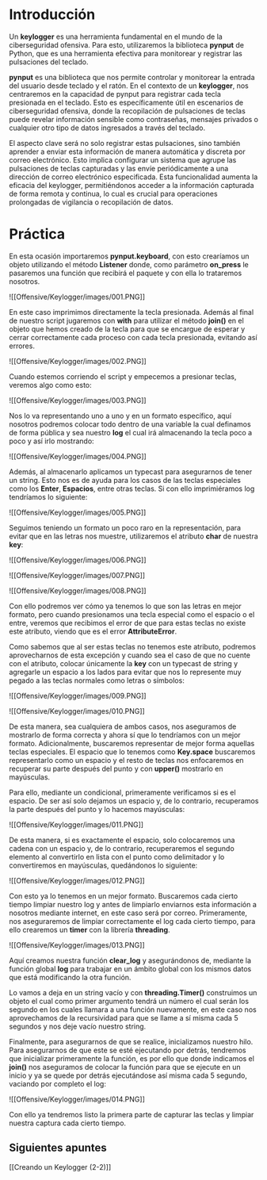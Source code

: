# Introducción

Un **keylogger** es una herramienta fundamental en el mundo de la ciberseguridad ofensiva. Para esto, utilizaremos la biblioteca **pynput** de Python, que es una herramienta efectiva para monitorear y registrar las pulsaciones del teclado. 

**pynput** es una biblioteca que nos permite controlar y monitorear la entrada del usuario desde teclado y el ratón. En el contexto de un **keylogger**, nos centraremos en la capacidad de pynput para registrar cada tecla presionada en el teclado. Esto es específicamente útil en escenarios de ciberseguridad ofensiva, donde la recopilación de pulsaciones de teclas puede revelar información sensible como contraseñas, mensajes privados o cualquier otro tipo de datos ingresados a través del teclado. 

El aspecto clave será no solo registrar estas pulsaciones, sino también aprender a enviar esta información de manera automática y discreta por correo electrónico. Esto implica configurar un sistema que agrupe las pulsaciones de teclas capturadas y las envíe periódicamente a una dirección de correo electrónico especificada. Esta funcionalidad aumenta la eficacia del keylogger, permitiéndonos acceder a la información capturada de forma remota y continua, lo cual es crucial para operaciones prolongadas de vigilancia o recopilación de datos.
# Práctica

En esta ocasión importaremos **pynput.keyboard**, con esto crearíamos un objeto utilizando el método **Listener** donde, como parámetro **on_press** le pasaremos una función que recibirá el paquete y con ella lo trataremos nosotros.

![[Offensive/Keylogger/images/001.PNG]]

En este caso imprimimos directamente la tecla presionada. Además al final de nuestro script jugaremos con **with** para utilizar el método **join()** en el objeto que hemos creado de la tecla para que se encargue de esperar y cerrar correctamente cada proceso con cada tecla presionada, evitando así errores.

![[Offensive/Keylogger/images/002.PNG]]

Cuando estemos corriendo el script y empecemos a presionar teclas, veremos algo como esto:

![[Offensive/Keylogger/images/003.PNG]]

Nos lo va representando uno a uno y en un formato específico, aquí nosotros podremos colocar todo dentro de una variable la cual definamos de forma pública y sea nuestro **log** el cual irá almacenando la tecla poco a poco y así irlo mostrando:

![[Offensive/Keylogger/images/004.PNG]]

Además, al almacenarlo aplicamos un typecast para asegurarnos de tener un string. Esto nos es de ayuda para los casos de las teclas especiales como los **Enter**, **Espacios**, entre otras teclas. Si con ello imprimiéramos log tendríamos lo siguiente:

![[Offensive/Keylogger/images/005.PNG]]

Seguimos teniendo un formato un poco raro en la representación, para evitar que en las letras nos muestre, utilizaremos el atributo **char** de nuestra **key**:

![[Offensive/Keylogger/images/006.PNG]]

![[Offensive/Keylogger/images/007.PNG]]

![[Offensive/Keylogger/images/008.PNG]]

Con ello podremos ver cómo ya tenemos lo que son las letras en mejor formato, pero cuando presionamos una tecla especial como el espacio o el entre, veremos que recibimos el error de que para estas teclas no existe este atributo, viendo que es el error **AttributeError**.

Como sabemos que al ser estas teclas no tenemos este atributo, podremos aprovecharnos de esta excepción y cuando sea el caso de que no cuente con el atributo, colocar únicamente la **key** con un typecast de string y agregarle un espacio a los lados para evitar que nos lo represente muy pegado a las teclas normales como letras o símbolos:

![[Offensive/Keylogger/images/009.PNG]]

![[Offensive/Keylogger/images/010.PNG]]

De esta manera, sea cualquiera de ambos casos, nos aseguramos de mostrarlo de forma correcta y ahora sí que lo tendríamos con un mejor formato. Adicionalmente, buscaremos representar de mejor forma aquellas teclas especiales. El espacio que lo tenemos como **Key.space** buscaremos representarlo como un espacio y el resto de teclas nos enfocaremos en recuperar su parte después del punto y con **upper()** mostrarlo en mayúsculas. 

Para ello, mediante un condicional, primeramente verificamos si es el espacio. De ser así solo dejamos un espacio y, de lo contrario, recuperamos la parte después del punto y lo hacemos mayúsculas:

![[Offensive/Keylogger/images/011.PNG]]

De esta manera, si es exactamente el espacio, solo colocaremos una cadena con un espacio y, de lo contrario, recuperaremos el segundo elemento al convertirlo en lista con el punto como delimitador y lo convertiremos en mayúsculas, quedándonos lo siguiente:

![[Offensive/Keylogger/images/012.PNG]]

Con esto ya lo tenemos en un mejor formato. Buscaremos cada cierto tiempo limpiar nuestro log y antes de limpiarlo enviarnos esta información a nosotros mediante internet, en este caso será por correo. Primeramente, nos aseguraremos de limpiar correctamente el log cada cierto tiempo, para ello crearemos un **timer** con la librería **threading**.

![[Offensive/Keylogger/images/013.PNG]]

Aquí creamos nuestra función **clear_log** y asegurándonos de, mediante la función global **log** para trabajar en un ámbito global con los mismos datos que está modificando la otra función. 

Lo vamos a deja en un string vacío y con **threading.Timer()** construimos un objeto el cual como primer argumento tendrá un número el cual serán los segundo en los cuales llamara a una función nuevamente, en este caso nos aprovechamos de la recursividad para que se llame a sí misma cada 5 segundos y nos deje vacío nuestro string. 

Finalmente, para asegurarnos de que se realice, inicializamos nuestro hilo. Para asegurarnos de que este se esté ejecutando por detrás, tendremos que inicializar primeramente la función, es por ello que donde indicamos el **join()** nos aseguramos de colocar la función para que se ejecute en un inicio y ya se quede por detrás ejecutándose así misma cada 5 segundo, vaciando por completo el log:

![[Offensive/Keylogger/images/014.PNG]]

Con ello ya tendremos listo la primera parte de capturar las teclas y limpiar nuestra captura cada cierto tiempo.
## Siguientes apuntes

[[Creando un Keylogger (2-2)]]